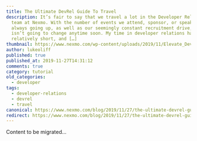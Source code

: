 ```yaml
---
title: The Ultimate DevRel Guide To Travel
description: It’s fair to say that we travel a lot in the Developer Relations
  team at Nexmo. With the number of events we attend, sponsor, or speak at
  always going up, as well as our seemingly constant recruitment drive, this
  isn’t going to change anytime soon. My time in developer relations has been
  relatively short, and […]
thumbnail: https://www.nexmo.com/wp-content/uploads/2019/11/Elevate_DevRel-Guide-To-Travel.jpg
author: lukeoliff
published: true
published_at: 2019-11-27T14:31:12
comments: true
category: tutorial
old_categories:
  - developer
tags:
  - developer-relations
  - devrel
  - travel
canonical: https://www.nexmo.com/blog/2019/11/27/the-ultimate-devrel-guide-to-travel-dr
redirect: https://www.nexmo.com/blog/2019/11/27/the-ultimate-devrel-guide-to-travel-dr
---
```

Content to be migrated...